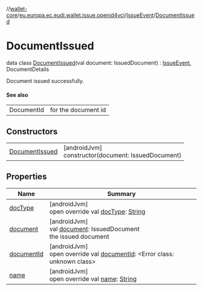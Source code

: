 //[wallet-core](../../../../index.md)/[eu.europa.ec.eudi.wallet.issue.openid4vci](../../index.md)/[IssueEvent](../index.md)/[DocumentIssued](index.md)

# DocumentIssued

data class [DocumentIssued](index.md)(val document: IssuedDocument) : [IssueEvent](../index.md), DocumentDetails

Document issued successfully.

#### See also

| | |
|---|---|
| DocumentId | for the document id |

## Constructors

| | |
|---|---|
| [DocumentIssued](-document-issued.md) | [androidJvm]<br>constructor(document: IssuedDocument) |

## Properties

| Name | Summary |
|---|---|
| [docType](../-document-deferred/index.md#-1539120442%2FProperties%2F1615067946) | [androidJvm]<br>open override val [docType](../-document-deferred/index.md#-1539120442%2FProperties%2F1615067946): [String](https://kotlinlang.org/api/latest/jvm/stdlib/kotlin-stdlib/kotlin/-string/index.html) |
| [document](document.md) | [androidJvm]<br>val [document](document.md): IssuedDocument<br>the issued document |
| [documentId](../-document-deferred/index.md#-811584596%2FProperties%2F1615067946) | [androidJvm]<br>open override val [documentId](../-document-deferred/index.md#-811584596%2FProperties%2F1615067946): &lt;Error class: unknown class&gt; |
| [name](../-document-deferred/index.md#686046743%2FProperties%2F1615067946) | [androidJvm]<br>open override val [name](../-document-deferred/index.md#686046743%2FProperties%2F1615067946): [String](https://kotlinlang.org/api/latest/jvm/stdlib/kotlin-stdlib/kotlin/-string/index.html) |
